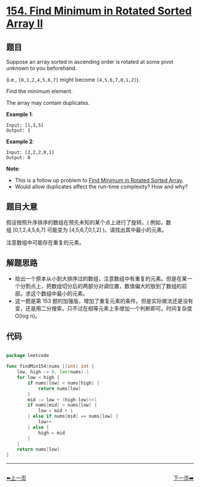 # [154. Find Minimum in Rotated Sorted Array II](https://leetcode.com/problems/find-minimum-in-rotated-sorted-array-ii/)


## 题目

Suppose an array sorted in ascending order is rotated at some pivot unknown to you beforehand.

(i.e., `[0,1,2,4,5,6,7]` might become `[4,5,6,7,0,1,2]`).

Find the minimum element.

The array may contain duplicates.

**Example 1**:

    Input: [1,3,5]
    Output: 1

**Example 2**:

    Input: [2,2,2,0,1]
    Output: 0

**Note**:

- This is a follow up problem to [Find Minimum in Rotated Sorted Array](https://leetcode.com/problems/find-minimum-in-rotated-sorted-array/description/).
- Would allow duplicates affect the run-time complexity? How and why?


## 题目大意

假设按照升序排序的数组在预先未知的某个点上进行了旋转。( 例如，数组 [0,1,2,4,5,6,7] 可能变为 [4,5,6,7,0,1,2] )。请找出其中最小的元素。

注意数组中可能存在重复的元素。

## 解题思路


- 给出一个原本从小到大排序过的数组，注意数组中有重复的元素。但是在某一个分割点上，把数组切分后的两部分对调位置，数值偏大的放到了数组的前部。求这个数组中最小的元素。
- 这一题是第 153 题的加强版，增加了重复元素的条件。但是实际做法还是没有变，还是用二分搜索，只不过在相等元素上多增加一个判断即可。时间复杂度 O(log n)。


## 代码

```go

package leetcode

func findMin154(nums []int) int {
	low, high := 0, len(nums)-1
	for low < high {
		if nums[low] < nums[high] {
			return nums[low]
		}
		mid := low + (high-low)>>1
		if nums[mid] > nums[low] {
			low = mid + 1
		} else if nums[mid] == nums[low] {
			low++
		} else {
			high = mid
		}
	}
	return nums[low]
}

```


----------------------------------------------
<div style="display: flex;justify-content: space-between;align-items: center;">
<p><a href="https://books.halfrost.com/leetcode/ChapterFour/0153.Find-Minimum-in-Rotated-Sorted-Array/">⬅️上一页</a></p>
<p><a href="https://books.halfrost.com/leetcode/ChapterFour/0155.Min-Stack/">下一页➡️</a></p>
</div>
